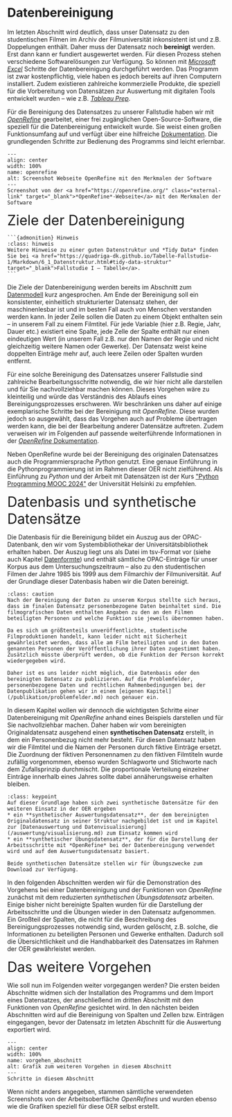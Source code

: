 # Datenbereinigung
Im letzten Abschnitt wird deutlich, dass unser Datensatz zu den studentischen Filmen im Archiv der Filmuniversität inkonsistent ist und z.B. Doppelungen enthält. Daher muss der Datensatz noch **bereinigt** werden. Erst dann kann er fundiert ausgewertet werden. Für diesen Prozess stehen verschiedene Softwarelösungen zur Verfügung. So können mit <a href="https://www.microsoft.com/de-de/microsoft-365/excel?market=de" class="external-link" target="_blank">*Microsoft Excel*</a> Schritte der Datenbereinigung durchgeführt werden. Das Programm ist zwar kostenpflichtig, viele haben es jedoch bereits auf ihren Computern installiert. Zudem existieren zahlreiche kommerzielle Produkte, die speziell für die Vorbereitung von Datensätzen zur Auswertung mit digitalen Tools entwickelt wurden – wie z.B. <a href="https://www.tableau.com/de-de/products/prep" class="external-link" target="_blank">*Tableau Prep*</a>.

Für die Bereinigung des Datensatzes zu unserer Fallstudie haben wir mit <a href="https://openrefine.org/" class="external-link" target="_blank">*OpenRefine*</a> gearbeitet, einer frei zugänglichen Open-Source-Software, die speziell für die Datenbereinigung entwickelt wurde. Sie weist einen großen Funktionsumfang auf und verfügt über eine hilfreiche <a href="https://openrefine.org/docs" class="external-link" target="_blank">Dokumentation</a>. Die grundlegenden Schritte zur Bedienung des Programms sind leicht erlernbar.


```{figure} ../../assets/bereinigung/openRefine/Startseite_OpenRefine.png
---
align: center
width: 100%
name: openrefine
alt: Screenshot Webseite OpenRefine mit den Merkmalen der Software
---
Screenshot von der <a href="https://openrefine.org/" class="external-link" target="_blank">*OpenRefine*-Webseite</a> mit den Merkmalen der Software
```
<span style="font-size:24pt;">Ziele der Datenbereinigung</span>

````{margin} 
```{admonition} Hinweis
:class: hinweis
Weitere Hinweise zu einer guten Datenstruktur und *Tidy Data* finden Sie bei <a href="https://quadriga-dk.github.io/Tabelle-Fallstudie-1/Markdown/6_1_Datenstruktur.html#tidy-data-struktur" target="_blank">Fallstudie I – Tabelle</a>. 
```
````
Die Ziele der Datenbereinigung werden bereits im Abschnitt zum [Datenmodell](../modell.md#notwendige-datenbereinigung) kurz angesprochen. Am Ende der Bereinigung soll ein konsistenter, einheitlich strukturierter Datensatz stehen, der maschinenlesbar ist und im besten Fall auch von Menschen verstanden werden kann. In jeder Zeile sollen die Daten zu einem Objekt enthalten sein – in unserem Fall zu einem Filmtitel. Für jede Variable (hier z.B. Regie, Jahr, Dauer etc.) existiert eine Spalte, jede Zelle der Spalte enthält nur einen eindeutigen Wert (in unserem Fall z.B. nur den Namen der Regie und nicht gleichzeitig weitere Namen oder Gewerke). Der Datensatz weist keine doppelten Einträge mehr auf, auch leere Zeilen oder Spalten wurden entfernt.

Für eine solche Bereinigung des Datensatzes unserer Fallstudie sind zahlreiche Bearbeitungsschritte notwendig, die wir hier nicht alle darstellen und für Sie nachvollziehbar machen können. Dieses Vorgehen wäre zu kleinteilig und würde das Verständnis des Ablaufs eines Bereinigungsprozesses erschweren. Wir beschränken uns daher auf einige exemplarische Schritte bei der Bereinigung mit *OpenRefine*. Diese wurden jedoch so ausgewählt, dass das Vorgehen auch auf Probleme übertragen werden kann, die bei der Bearbeitung anderer Datensätze auftreten. Zudem verweisen wir im Folgenden auf passende weiterführende Informationen in der <a href="https://openrefine.org/docs" class="external-link" target="_blank">*OpenRefine* Dokumentation</a>.

Neben OpenRefine wurde bei der Bereinigung des originalen Datensatzes auch die Programmiersprache *Python* genutzt. Eine genaue Einführung in die Pythonprogrammierung ist im Rahmen dieser OER nicht zielführend. Als Einführung zu *Python* und der Arbeit mit Datensätzen ist der Kurs <a href="https://programming-24.mooc.fi" class="external-link" target="_blank"> "Python Programming MOOC 2024"</a> der Universität Helsinki zu empfehlen.


<span style="font-size:24pt;">Datenbasis und synthetische Datensätze</span>

Die Datenbasis für die Bereinigung bildet ein Auszug aus der OPAC-Datenbank, den wir vom Systembibliothekar der Universitätsbibliothek erhalten haben. Der Auszug liegt uns als Datei im tsv-Format vor (siehe auch Kapitel [Datenformte](/bereinigung/openRefine/2_import.md#datenformate)) und enthält sämtliche OPAC-Einträge für unser Korpus aus dem Untersuchungszeitraum – also zu den studentischen Filmen der Jahre 1985 bis 1999 aus dem Filmarchiv der Filmuniversität. Auf der Grundlage dieser Datenbasis haben wir die Daten bereinigt.

```{admonition} Achtung
:class: caution
Nach der Bereinigung der Daten zu unserem Korpus stellte sich heraus, dass im finalen Datensatz personenbezogene Daten beinhaltet sind. Die filmografischen Daten enthalten Angaben zu den an den Filmen beteiligten Personen und welche Funktion sie jeweils übernommen haben.

Da es sich um größtenteils unveröffentlichte, studentische Filmproduktionen handelt, kann leider nicht mit Sicherheit gewährleistet werden, dass alle am Film beteiligten und in den Daten genannten Personen der Veröffentlichung ihrer Daten zugestimmt haben. Zusätzlich müsste überprüft werden, ob die Funktion der Person korrekt wiedergegeben wird.

Daher ist es uns leider nicht möglich, die Datenbasis oder den bereinigten Datensatz zu publizieren. Auf die Problemfelder, personenbezogene Daten und rechtlichen Rahmenbedingungen bei der Datenpublikation gehen wir in einem [eigenen Kapitel](/publikation/problemfelder.md) noch genauer ein.
```

In diesem Kapitel wollen wir dennoch die wichtigsten Schritte einer Datenbereinigung mit *OpenRefine* anhand eines Beispiels darstellen und für Sie nachvollziehbar machen. Daher haben wir vom bereinigten Originaldatensatz ausgehend einen **synthetischen Datensatz** erstellt, in dem ein Personenbezug nicht mehr besteht. Für diesen Datensatz haben wir die Filmtitel und die Namen der Personen durch fiktive Einträge ersetzt. Die Zuordnung der fiktiven Personennamen zu den fiktiven Filmtiteln wurde zufällig vorgenommen, ebenso wurden Schlagworte und Stichworte nach dem Zufallsprinzip durchmischt. Die proportionale Verteilung einzelner Einträge innerhalb eines Jahres sollte dabei annäherungsweise erhalten bleiben.

```{admonition} Synthetische Datensätze
:class: keypoint
Auf dieser Grundlage haben sich zwei synthetische Datensätze für den weiteren Einsatz in der OER ergeben
* ein **synthetischer Auswertungsdatensatz**, der dem bereinigten Originaldatensatz in seiner Struktur nachgebildet ist und im Kapitel zur [Datenauswertung und Datenvisualisierung](/auswertung/visualisierung.md) zum Einsatz kommen wird
* ein **synthetischer Übungsdatensatz**, der für die Darstellung der Arbeitsschritte mit *OpenRefine* bei der Datenbereinigung verwendet wird und auf dem Auswertungsdatensatz basiert.

Beide synthetischen Datensätze stellen wir für Übungszwecke zum Download zur Verfügung.
```

In den folgenden Abschnitten werden wir für die Demonstration des Vorgehens bei einer Datenbereinigung und der Funktionen von *OpenRefine* zunächst mit dem reduzierten *synthetischen Übungsdatensatz* arbeiten. Einige bisher nicht bereinigte Spalten wurden für die Darstellung der Arbeitsschritte und die Übungen wieder in den Datensatz aufgenommen. Ein Großteil der Spalten, die nicht für die Beschreibung des Bereinigungsprozesses notwendig sind, wurden gelöscht, z.B. solche, die Informationen zu beteiligten Personen und Gewerke enthalten. Dadurch soll die Übersichtlichkeit und die Handhabbarkeit des Datensatzes im Rahmen der OER gewährleistet werden.

<span style="font-size:24pt;">Das weitere Vorgehen</span>

Wie soll nun im Folgenden weiter vorgegangen werden? Die ersten beiden Abschnitte widmen sich der Installation des Programms und dem Import eines Datensatzes, der anschließend im dritten Abschnitt mit den Funktionen von *OpenRefine* gesichtet wird. In den nächsten beiden Abschnitten wird auf die Bereinigung von Spalten und Zellen bzw. Einträgen eingegangen, bevor der Datensatz im letzten Abschnitt für die Auswertung exportiert wird. 

```{figure} ../../assets/bereinigung/openRefine/Vorgehen_Abschnitt.png
---
align: center
width: 100%
name: vorgehen_abschnitt
alt: Grafik zum weiteren Vorgehen in diesem Abschnitt
---
Schritte in diesem Abschnitt
```

Wenn nicht anders angegeben, stammen sämtliche verwendeten Screenshots von der Arbeitsoberfläche *OpenRefines* und wurden ebenso wie die Grafiken speziell für diese OER selbst erstellt.
